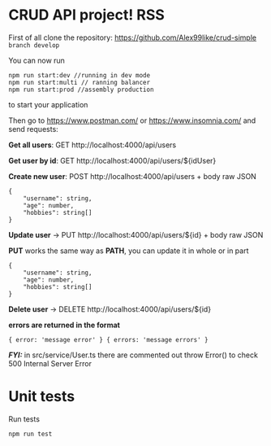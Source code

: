 # CRUD API project! RSS

First of all clone the repository:  https://github.com/Alex99like/crud-simple `branch develop`

You can now run

```
npm run start:dev //running in dev mode
npm run start:multi // ranning balancer
npm run start:prod //assembly production
```

to start your application

Then go to https://www.postman.com/ or https://www.insomnia.com/ and send requests:

**Get all users**: GET http://localhost:4000/api/users

**Get user by id**: GET http://localhost:4000/api/users/${idUser} 

**Create new user**: POST http://localhost:4000/api/users + body raw JSON
```
{
    "username": string,
    "age": number,
    "hobbies": string[]
}
```

**Update user** -> PUT http://localhost:4000/api/users/${id} + body raw JSON

**PUT** works the same way as **PATH**, you can update it in whole or in part

```
{
    "username": string,
    "age": number,
    "hobbies": string[]
}
```

**Delete user** -> DELETE http://localhost:4000/api/users/${id}

**errors are returned in the format**
```
{ error: 'message error' } { errors: 'message errors' }
```

***FYI:*** in src/service/User.ts there are commented out throw Error() to check 500 Internal Server Error

>
>

# Unit tests

Run tests

```
npm run test
```
